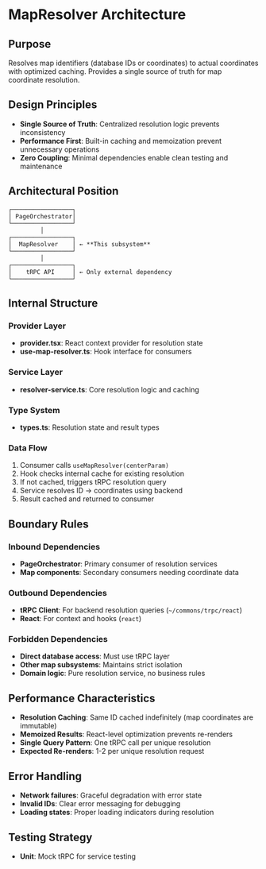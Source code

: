 # MapResolver Architecture

## Purpose
Resolves map identifiers (database IDs or coordinates) to actual coordinates with optimized caching. Provides a single source of truth for map coordinate resolution.

## Design Principles
- **Single Source of Truth**: Centralized resolution logic prevents inconsistency
- **Performance First**: Built-in caching and memoization prevent unnecessary operations
- **Zero Coupling**: Minimal dependencies enable clean testing and maintenance

## Architectural Position
```
┌─────────────────┐
│ PageOrchestrator│
└─────────────────┘
         │
┌─────────────────┐
│  MapResolver    │ ← **This subsystem**
└─────────────────┘
         │
┌─────────────────┐
│    tRPC API     │ ← Only external dependency
└─────────────────┘
```

## Internal Structure

### Provider Layer
- **provider.tsx**: React context provider for resolution state
- **use-map-resolver.ts**: Hook interface for consumers

### Service Layer  
- **resolver-service.ts**: Core resolution logic and caching

### Type System
- **types.ts**: Resolution state and result types

### Data Flow
1. Consumer calls `useMapResolver(centerParam)`
2. Hook checks internal cache for existing resolution
3. If not cached, triggers tRPC resolution query
4. Service resolves ID → coordinates using backend
5. Result cached and returned to consumer

## Boundary Rules

### Inbound Dependencies
- **PageOrchestrator**: Primary consumer of resolution services
- **Map components**: Secondary consumers needing coordinate data

### Outbound Dependencies
- **tRPC Client**: For backend resolution queries (`~/commons/trpc/react`)
- **React**: For context and hooks (`react`)

### Forbidden Dependencies
- **Direct database access**: Must use tRPC layer
- **Other map subsystems**: Maintains strict isolation
- **Domain logic**: Pure resolution service, no business rules

## Performance Characteristics
- **Resolution Caching**: Same ID cached indefinitely (map coordinates are immutable)
- **Memoized Results**: React-level optimization prevents re-renders
- **Single Query Pattern**: One tRPC call per unique resolution
- **Expected Re-renders**: 1-2 per unique resolution request

## Error Handling
- **Network failures**: Graceful degradation with error state
- **Invalid IDs**: Clear error messaging for debugging
- **Loading states**: Proper loading indicators during resolution

## Testing Strategy
- **Unit**: Mock tRPC for service testing